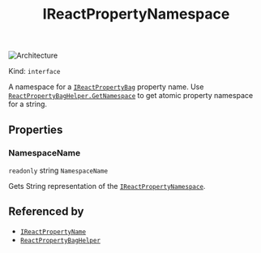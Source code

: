 ﻿---
id: IReactPropertyNamespace
title: IReactPropertyNamespace
---

![Architecture](https://img.shields.io/badge/architecture-new_&_old-green)

Kind: `interface`

A namespace for a [`IReactPropertyBag`](IReactPropertyBag) property name.
Use [`ReactPropertyBagHelper.GetNamespace`](ReactPropertyBagHelper#getnamespace) to get atomic property namespace for a string.

## Properties
### NamespaceName
`readonly`  string `NamespaceName`

Gets String representation of the [`IReactPropertyNamespace`](IReactPropertyNamespace).

## Referenced by
- [`IReactPropertyName`](IReactPropertyName)
- [`ReactPropertyBagHelper`](ReactPropertyBagHelper)

